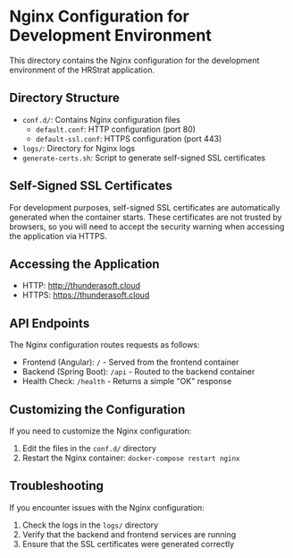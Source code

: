 # Nginx Configuration for Development Environment

This directory contains the Nginx configuration for the development environment of the HRStrat application.

## Directory Structure

- `conf.d/`: Contains Nginx configuration files
  - `default.conf`: HTTP configuration (port 80)
  - `default-ssl.conf`: HTTPS configuration (port 443)
- `logs/`: Directory for Nginx logs
- `generate-certs.sh`: Script to generate self-signed SSL certificates

## Self-Signed SSL Certificates

For development purposes, self-signed SSL certificates are automatically generated when the container starts. These certificates are not trusted by browsers, so you will need to accept the security warning when accessing the application via HTTPS.

## Accessing the Application

- HTTP: http://thunderasoft.cloud
- HTTPS: https://thunderasoft.cloud

## API Endpoints

The Nginx configuration routes requests as follows:

- Frontend (Angular): `/` - Served from the frontend container
- Backend (Spring Boot): `/api` - Routed to the backend container
- Health Check: `/health` - Returns a simple "OK" response

## Customizing the Configuration

If you need to customize the Nginx configuration:

1. Edit the files in the `conf.d/` directory
2. Restart the Nginx container: `docker-compose restart nginx`

## Troubleshooting

If you encounter issues with the Nginx configuration:

1. Check the logs in the `logs/` directory
2. Verify that the backend and frontend services are running
3. Ensure that the SSL certificates were generated correctly